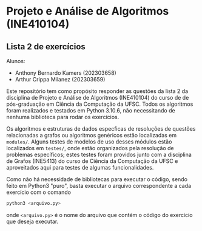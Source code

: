 # Projeto e Análise de Algoritmos (INE410104)
## Lista 2 de exercícios

Alunos:
- Anthony Bernardo Kamers (202303658)
- Arthur Crippa Milanez (202303659)

Este repositório tem como propósito responder as questões da lista 2 da disciplina de Projeto e Análise de Algoritmos (INE410104) do curso de de pós-graduação em Ciência da Computação da UFSC. Todos os algoritmos foram realizados e testados em Python 3.10.6, não necessitando de nenhuma biblioteca para rodar os exercícios.

Os algoritmos e estruturas de dados especficas de resoluções de questões relacionadas a grafos ou algoritmos genéricos estão localizadas em `modules/`. Alguns testes de modelos de uso desses módulos estão localizados em `testes/`, onde estão organizados pela resolução de problemas específicos; estes testes foram providos junto com a disciplina de Grafos (INE5413) do curso de Ciência da Computação da UFSC e aproveitados aqui para testes de algumas funcionalidades.

Como não há necessidade de bibliotecas para executar o código, sendo feito em Python3 "puro", basta executar o arquivo correspondente a cada exercício com o comando

```bash
python3 <arquivo.py>
```

onde `<arquivo.py>` é o nome do arquivo que contém o código do exercício que deseja executar.
